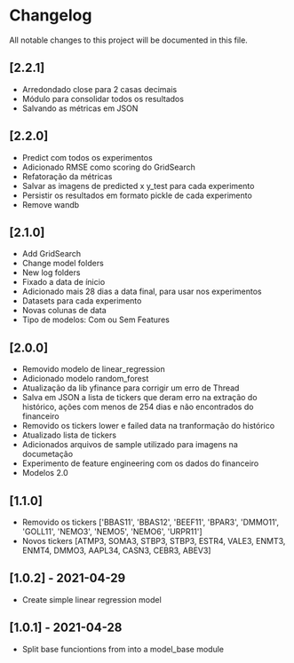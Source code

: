 # Changelog
All notable changes to this project will be documented in this file.

## [2.2.1]
* Arredondado close para 2 casas decimais
* Módulo para consolidar todos os resultados
* Salvando as métricas em JSON

## [2.2.0]
* Predict com todos os experimentos
* Adicionado RMSE como scoring do GridSearch
* Refatoração da métricas
* Salvar as imagens de predicted x y_test para cada experimento
* Persistir os resultados em formato pickle de cada experimento
* Remove wandb

## [2.1.0]
* Add GridSearch
* Change model folders
* New log folders
* Fixado a data de ínicio
* Adicionado mais 28 dias a data final, para usar nos experimentos
* Datasets para cada experimento
* Novas colunas de data
* Tipo de modelos: Com ou Sem Features

## [2.0.0]
* Removido modelo de linear_regression
* Adicionado modelo random_forest
* Atualização da lib yfinance para corrigir um erro de Thread
* Salva em JSON a lista de tickers que deram erro na extração do histórico, 
ações com menos de 254 dias e não encontrados do financeiro
* Removido os tickers lower e failed data na tranformação do histórico
* Atualizado lista de tickers
* Adicionados arquivos de sample utilizado para imagens na documetação
* Experimento de feature engineering com os dados do financeiro
* Modelos 2.0

## [1.1.0]
* Removido os tickers ['BBAS11', 'BBAS12', 'BEEF11', 'BPAR3', 'DMMO11', 'GOLL11', 'NEMO3', 'NEMO5', 'NEMO6', 'URPR11']
* Novos tickers [ATMP3, SOMA3, STBP3, STBP3, ESTR4, VALE3, ENMT3, ENMT4, DMMO3, AAPL34, CASN3, CEBR3, ABEV3]

## [1.0.2] - 2021-04-29
* Create simple linear regression model

## [1.0.1] - 2021-04-28
* Split base funciontions from into a model_base module